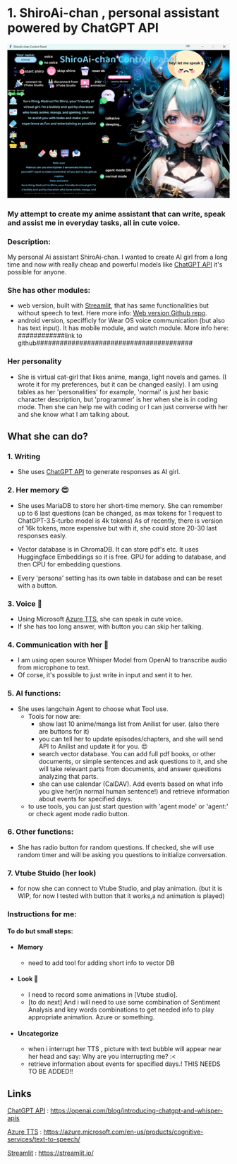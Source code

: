 # 1. ShiroAi-chan , personal assistant powered by ChatGPT API
![Screenshot](pictures/gui.png)


### My attempt to create my anime assistant that can write, speak and assist me in everyday tasks, all in cute voice.

### Description:
My personal Ai assistant ShiroAi-chan. I wanted to create AI girl from a long time and now with really cheap and powerful models like [ChatGPT API] it's possible for anyone.

### She has other modules:
* web version, built with [Streamlit], that has same functionalities but without speech to text. Here more info: [Web version Github repo](https://github.com/ShiroePL/shiro_on_streamlit).
* android version, specifficly for Wear OS voice communication (but also has text input).
  It has mobile module, and watch module. More info here: ############link to github########################################


### Her personality
* She is virtual cat-girl that likes anime, manga, light novels and games. (I wrote it for my preferences, but it can be changed easily). I am using tables as her 'personalities' for example, 'normal' is just her basic character description, but 'programmer' is her when she is in coding mode. Then she can help me with coding or I can just converse with her and she know what I am talking about.


## What she can do?
### 1. Writing
* She uses [ChatGPT API] to generate responses as AI girl.


### 2. Her memory :heart_eyes:
* She uses MariaDB to store her short-time memory. She can remember up to 6 last questions (can be changed, as max tokens for 1 request to ChatGPT-3.5-turbo model is 4k tokens) As of recently, there is version of 16k tokens, more expensive but with it, she could store 20-30 last responses easly.

* Vector database is in ChromaDB. It can store pdf's etc. It uses Huggingface Embeddings so it is free. GPU for adding to database, and then CPU for embedding questions.
* Every 'persona' setting has its own table in database and can be reset with a button.
  
### 3. Voice :microphone:
*  Using Microsoft [Azure TTS], she can speak in cute voice.
*  If she has too long answer, with button you can skip her talking.

### 4. Communication with her :speech_balloon:
* I am using open source Whisper Model from OpenAI to transcribe audio from microphone to text. 
* Of corse, it's possible to just write in input and sent it to her.

### 5. AI functions:
* She uses langchain Agent to choose what Tool use.
  * Tools for now are: 
    * show last 10 anime/manga list from Anilist for user. (also there are buttons for it)
    * you can tell her to update episodes/chapters, and she will send API to Anilist and update it for you. :heart_eyes:
    * search vector database. You can add full pdf books, or other documents, or simple sentences and ask questions to it, and she will take relevant parts from documents, and answer questions analyzing that parts.
    * she can use calendar (CalDAV). Add events based on what info you give her(in normal human sentence!) and retrieve information about events for specified days.
  * to use tools, you can just start question with 'agent mode' or 'agent:' or check agent mode radio button.

### 6. Other functions:
* She has radio button for random questions. If checked, she will use random timer and will be asking you questions to initialize conversation.

### 7. Vtube Stuido (her look)
* for now she can connect to Vtube Studio, and play animation. (but it is WIP, for now I tested with button that it works,a nd animation is played)
  
### Instructions for me:

#### To do but small steps:
* #### Memory
  * need to add tool for adding short info to vector DB
* #### Look :star_struck:
  * I need to record some animations in [Vtube studio].
  * [to do next] And i will need to use some combination of Sentiment Analysis and key words combinations to get needed info to play appropriate animation. Azure or something.

* #### Uncategorize
  * when i interrupt her TTS , picture with text bubble will appear near her head and say: Why are you interrupting me? :< 
  * retrieve information about events for specified days.! THIS NEEDS TO BE ADDED!!
## Links 

[ChatGPT API] : https://openai.com/blog/introducing-chatgpt-and-whisper-apis

[Azure TTS] : https://azure.microsoft.com/en-us/products/cognitive-services/text-to-speech/

[Streamlit] : https://streamlit.io/


[ChatGPT API]: https://openai.com/blog/introducing-chatgpt-and-whisper-apis
[Azure TTS]: https://azure.microsoft.com/en-us/products/cognitive-services/text-to-speech/
[Streamlit]: https://streamlit.io/
